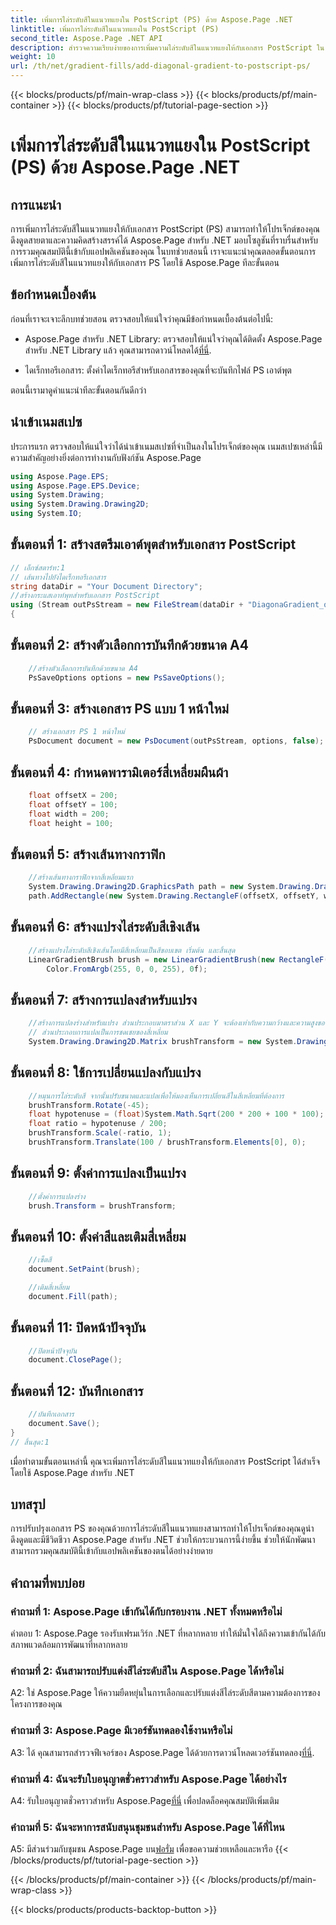 ```yaml
---
title: เพิ่มการไล่ระดับสีในแนวทแยงใน PostScript (PS) ด้วย Aspose.Page .NET
linktitle: เพิ่มการไล่ระดับสีในแนวทแยงใน PostScript (PS)
second_title: Aspose.Page .NET API
description: สำรวจความเรียบง่ายของการเพิ่มความไล่ระดับสีในแนวทแยงให้กับเอกสาร PostScript ใน .NET ด้วย Aspose.Page ยกระดับโครงการของคุณด้วยองค์ประกอบภาพแบบไดนามิก
weight: 10
url: /th/net/gradient-fills/add-diagonal-gradient-to-postscript-ps/
---
```


{{< blocks/products/pf/main-wrap-class >}}
{{< blocks/products/pf/main-container >}}
{{< blocks/products/pf/tutorial-page-section >}}

# เพิ่มการไล่ระดับสีในแนวทแยงใน PostScript (PS) ด้วย Aspose.Page .NET

## การแนะนำ

การเพิ่มการไล่ระดับสีในแนวทแยงให้กับเอกสาร PostScript (PS) สามารถทำให้โปรเจ็กต์ของคุณดึงดูดสายตาและความคิดสร้างสรรค์ได้ Aspose.Page สำหรับ .NET มอบโซลูชันที่ราบรื่นสำหรับการรวมคุณสมบัตินี้เข้ากับแอปพลิเคชันของคุณ ในบทช่วยสอนนี้ เราจะแนะนำคุณตลอดขั้นตอนการเพิ่มการไล่ระดับสีในแนวทแยงให้กับเอกสาร PS โดยใช้ Aspose.Page ทีละขั้นตอน

## ข้อกำหนดเบื้องต้น

ก่อนที่เราจะเจาะลึกบทช่วยสอน ตรวจสอบให้แน่ใจว่าคุณมีข้อกำหนดเบื้องต้นต่อไปนี้:

-  Aspose.Page สำหรับ .NET Library: ตรวจสอบให้แน่ใจว่าคุณได้ติดตั้ง Aspose.Page สำหรับ .NET Library แล้ว คุณสามารถดาวน์โหลดได้[ที่นี่](https://releases.aspose.com/page/net/).

- ไดเร็กทอรีเอกสาร: ตั้งค่าไดเร็กทอรีสำหรับเอกสารของคุณที่จะบันทึกไฟล์ PS เอาต์พุต

ตอนนี้เรามาดูคำแนะนำทีละขั้นตอนกันดีกว่า

## นำเข้าเนมสเปซ

ประการแรก ตรวจสอบให้แน่ใจว่าได้นำเข้าเนมสเปซที่จำเป็นลงในโปรเจ็กต์ของคุณ เนมสเปซเหล่านี้มีความสำคัญอย่างยิ่งต่อการทำงานกับฟังก์ชัน Aspose.Page

```csharp
using Aspose.Page.EPS;
using Aspose.Page.EPS.Device;
using System.Drawing;
using System.Drawing.Drawing2D;
using System.IO;
```

## ขั้นตอนที่ 1: สร้างสตรีมเอาต์พุตสำหรับเอกสาร PostScript

```csharp
// เอ็กซ์สตาร์ท:1
// เส้นทางไปยังไดเร็กทอรีเอกสาร
string dataDir = "Your Document Directory";
//สร้างกระแสเอาท์พุทสำหรับเอกสาร PostScript
using (Stream outPsStream = new FileStream(dataDir + "DiagonaGradient_outPS.ps", FileMode.Create))
{
```

## ขั้นตอนที่ 2: สร้างตัวเลือกการบันทึกด้วยขนาด A4

```csharp
	//สร้างตัวเลือกการบันทึกด้วยขนาด A4
	PsSaveOptions options = new PsSaveOptions();
```

## ขั้นตอนที่ 3: สร้างเอกสาร PS แบบ 1 หน้าใหม่

```csharp
	// สร้างเอกสาร PS 1 หน้าใหม่
	PsDocument document = new PsDocument(outPsStream, options, false);
```

## ขั้นตอนที่ 4: กำหนดพารามิเตอร์สี่เหลี่ยมผืนผ้า

```csharp
	float offsetX = 200;
	float offsetY = 100;
	float width = 200;
	float height = 100;
```

## ขั้นตอนที่ 5: สร้างเส้นทางกราฟิก

```csharp
	//สร้างเส้นทางกราฟิกจากสี่เหลี่ยมแรก
	System.Drawing.Drawing2D.GraphicsPath path = new System.Drawing.Drawing2D.GraphicsPath();
	path.AddRectangle(new System.Drawing.RectangleF(offsetX, offsetY, width, height));
```

## ขั้นตอนที่ 6: สร้างแปรงไล่ระดับสีเชิงเส้น

```csharp
	//สร้างแปรงไล่ระดับสีเชิงเส้นโดยมีสี่เหลี่ยมเป็นสีขอบเขต เริ่มต้น และสิ้นสุด
	LinearGradientBrush brush = new LinearGradientBrush(new RectangleF(0, 0, width, height), Color.FromArgb(255, 255, 0, 0),
		Color.FromArgb(255, 0, 0, 255), 0f);
```

## ขั้นตอนที่ 7: สร้างการแปลงสำหรับแปรง

```csharp
	//สร้างการแปลงร่างสำหรับแปรง ส่วนประกอบมาตราส่วน X และ Y จะต้องเท่ากับความกว้างและความสูงของสี่เหลี่ยมผืนผ้าตามลำดับ
	// ส่วนประกอบการแปลเป็นการชดเชยของสี่เหลี่ยม
	System.Drawing.Drawing2D.Matrix brushTransform = new System.Drawing.Drawing2D.Matrix(width, 0, 0, height, offsetX, offsetY);
```

## ขั้นตอนที่ 8: ใช้การเปลี่ยนแปลงกับแปรง

```csharp
	//หมุนการไล่ระดับสี จากนั้นปรับขนาดและแปลเพื่อให้มองเห็นการเปลี่ยนสีในสี่เหลี่ยมที่ต้องการ
	brushTransform.Rotate(-45);
	float hypotenuse = (float)System.Math.Sqrt(200 * 200 + 100 * 100);
	float ratio = hypotenuse / 200;
	brushTransform.Scale(-ratio, 1);
	brushTransform.Translate(100 / brushTransform.Elements[0], 0);
```

## ขั้นตอนที่ 9: ตั้งค่าการแปลงเป็นแปรง

```csharp
	//ตั้งค่าการแปลงร่าง
	brush.Transform = brushTransform;
```

## ขั้นตอนที่ 10: ตั้งค่าสีและเติมสี่เหลี่ยม

```csharp
	//เซ็ตสี
	document.SetPaint(brush);

	//เติมสี่เหลี่ยม
	document.Fill(path);
```

## ขั้นตอนที่ 11: ปิดหน้าปัจจุบัน

```csharp
	//ปิดหน้าปัจจุบัน
	document.ClosePage();
```

## ขั้นตอนที่ 12: บันทึกเอกสาร

```csharp
	//บันทึกเอกสาร
	document.Save();
}
// สิ้นสุด:1
```

เมื่อทำตามขั้นตอนเหล่านี้ คุณจะเพิ่มการไล่ระดับสีในแนวทแยงให้กับเอกสาร PostScript ได้สำเร็จโดยใช้ Aspose.Page สำหรับ .NET

## บทสรุป

การปรับปรุงเอกสาร PS ของคุณด้วยการไล่ระดับสีในแนวทแยงสามารถทำให้โปรเจ็กต์ของคุณดูน่าดึงดูดและมีชีวิตชีวา Aspose.Page สำหรับ .NET ช่วยให้กระบวนการนี้ง่ายขึ้น ช่วยให้นักพัฒนาสามารถรวมคุณสมบัตินี้เข้ากับแอปพลิเคชันของตนได้อย่างง่ายดาย

## คำถามที่พบบ่อย

### คำถามที่ 1: Aspose.Page เข้ากันได้กับกรอบงาน .NET ทั้งหมดหรือไม่

คำตอบ 1: Aspose.Page รองรับเฟรมเวิร์ก .NET ที่หลากหลาย ทำให้มั่นใจได้ถึงความเข้ากันได้กับสภาพแวดล้อมการพัฒนาที่หลากหลาย

### คำถามที่ 2: ฉันสามารถปรับแต่งสีไล่ระดับสีใน Aspose.Page ได้หรือไม่

A2: ใช่ Aspose.Page ให้ความยืดหยุ่นในการเลือกและปรับแต่งสีไล่ระดับสีตามความต้องการของโครงการของคุณ

### คำถามที่ 3: Aspose.Page มีเวอร์ชันทดลองใช้งานหรือไม่

 A3: ได้ คุณสามารถสำรวจฟีเจอร์ของ Aspose.Page ได้ด้วยการดาวน์โหลดเวอร์ชันทดลอง[ที่นี่](https://releases.aspose.com/).

### คำถามที่ 4: ฉันจะรับใบอนุญาตชั่วคราวสำหรับ Aspose.Page ได้อย่างไร

 A4: รับใบอนุญาตชั่วคราวสำหรับ Aspose.Page[ที่นี่](https://purchase.aspose.com/temporary-license/) เพื่อปลดล็อคคุณสมบัติเพิ่มเติม

### คำถามที่ 5: ฉันจะหาการสนับสนุนชุมชนสำหรับ Aspose.Page ได้ที่ไหน

 A5: มีส่วนร่วมกับชุมชน Aspose.Page บน[ฟอรั่ม](https://forum.aspose.com/c/page/39) เพื่อขอความช่วยเหลือและหารือ
{{< /blocks/products/pf/tutorial-page-section >}}

{{< /blocks/products/pf/main-container >}}
{{< /blocks/products/pf/main-wrap-class >}}

{{< blocks/products/products-backtop-button >}}
